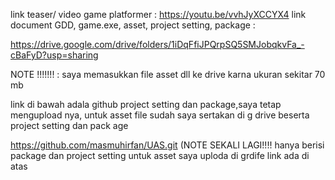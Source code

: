 link teaser/ video game platformer : https://youtu.be/vvhJyXCCYX4
link document GDD, game.exe, asset, project setting, package :

https://drive.google.com/drive/folders/1iDqFfiJPQrpSQ5SMJobqkvFa_-cBaFyD?usp=sharing

NOTE !!!!!!! : saya memasukkan file asset dll ke drive karna ukuran sekitar 70 mb 

link di bawah adala github project setting dan package,saya tetap mengupload nya, untuk asset file 
sudah saya sertakan di g drive beserta project setting dan pack age

https://github.com/masmuhirfan/UAS.git (NOTE SEKALI LAGI!!!! hanya berisi package dan project setting untuk asset 
saya uploda di grdife link ada di atas
